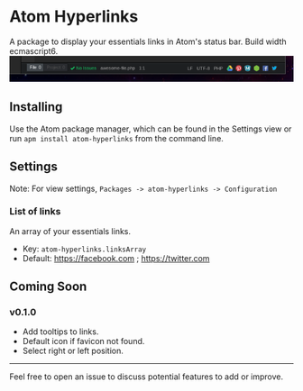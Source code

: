 # Atom Hyperlinks
A package to display your essentials links in Atom's status bar. Build width ecmascript6.
![Atom Hyperlinks Screenshot](./atom-hyperlinks.png)
## Installing

Use the Atom package manager, which can be found in the Settings view or run
`apm install atom-hyperlinks` from the command line.

## Settings

Note: For view settings, `Packages -> atom-hyperlinks -> Configuration`

### List of links
An array of your essentials links.
* Key: `atom-hyperlinks.linksArray`
* Default: https://facebook.com ; https://twitter.com


## Coming Soon

### v0.1.0
- Add tooltips to links.
- Default icon if favicon not found.
- Select right or left position.

----
Feel free to open an issue to discuss potential features to add or improve.
